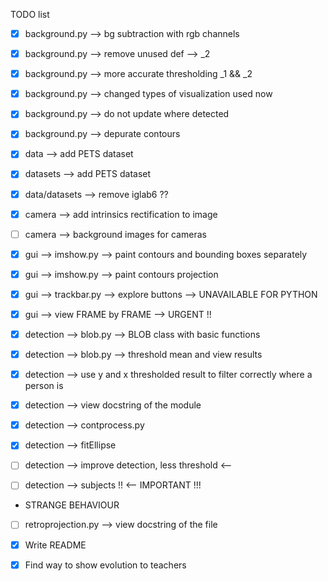 TODO list

- [x] background.py --> bg subtraction with rgb channels
- [x] background.py --> remove unused def --> _2
- [x] background.py --> more accurate thresholding _1 && _2
- [x] background.py --> changed types of visualization used now
- [x] background.py --> do not update where detected
- [x] background.py --> depurate contours

- [x] data --> add PETS dataset
- [x] datasets --> add PETS dataset
- [x] data/datasets --> remove iglab6 ??

- [x] camera --> add intrinsics rectification to image
- [ ] camera --> background images for cameras

- [x] gui --> imshow.py --> paint contours and bounding boxes separately
- [x] gui --> imshow.py --> paint contours projection 
- [x] gui --> trackbar.py --> explore buttons --> UNAVAILABLE FOR PYTHON
- [x] gui --> view FRAME by FRAME --> URGENT !!

- [x] detection --> blob.py --> BLOB class with basic functions
- [x] detection --> blob.py --> threshold mean and view results
- [x] detection --> use y and x thresholded result to filter correctly where a person is
- [x] detection --> view docstring of the module
- [x] detection --> contprocess.py 
- [x] detection --> fitEllipse 
- [ ] detection --> improve detection, less threshold <--
- [ ] detection --> subjects !! <-- IMPORTANT !!!

- STRANGE BEHAVIOUR

- [ ] retroprojection.py --> view docstring of the file

- [x] Write README
- [x] Find way to show evolution to teachers
